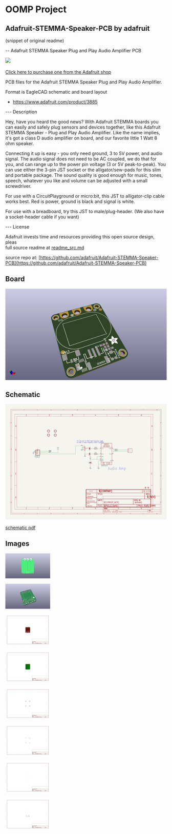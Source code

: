# OOMP Project  
## Adafruit-STEMMA-Speaker-PCB  by adafruit  
  
(snippet of original readme)  
  
-- Adafruit STEMMA Speaker Plug and Play Audio Amplifier PCB  
  
<a href="http://www.adafruit.com/products/3885"><img src="assets/3885.jpg?raw=true" width="500px"><br/>  
Click here to purchase one from the Adafruit shop</a>  
  
PCB files for the Adafruit STEMMA Speaker Plug and Play Audio Amplifier.   
  
Format is EagleCAD schematic and board layout  
* https://www.adafruit.com/product/3885  
  
--- Description  
  
Hey, have you heard the good news? With Adafruit STEMMA boards you can easily and safely plug sensors and devices together, like this Adafruit STEMMA Speaker - Plug and Play Audio Amplifier. Like the name implies, it's got a class D audio amplifier on board, and our favorite little 1 Watt 8 ohm speaker.  
  
Connecting it up is easy - you only need ground, 3 to 5V power, and audio signal. The audio signal does not need to be AC coupled, we do that for you, and can range up to the power pin voltage (3 or 5V peak-to-peak). You can use either the 3-pin JST socket or the alligator/sew-pads for this slim and portable package. The sound quality is good enough for music, tones, speech, whatever you like and volume can be adjusted with a small screwdriver.  
  
For use with a CircuitPlayground or micro:bit, this JST to alligator-clip cable works best. Red is power, ground is black and signal is white.  
  
For use with a breadboard, try this JST to male/plug-header. (We also have a socket-header cable if you want)  
  
--- License  
  
Adafruit invests time and resources providing this open source design, pleas  
  full source readme at [readme_src.md](readme_src.md)  
  
source repo at: [https://github.com/adafruit/Adafruit-STEMMA-Speaker-PCB](https://github.com/adafruit/Adafruit-STEMMA-Speaker-PCB)  
## Board  
  
[![working_3d.png](working_3d_600.png)](working_3d.png)  
## Schematic  
  
[![working_schematic.png](working_schematic_600.png)](working_schematic.png)  
  
[schematic pdf](working_schematic.pdf)  
## Images  
  
[![working_3D_bottom.png](working_3D_bottom_140.png)](working_3D_bottom.png)  
  
[![working_3D_top.png](working_3D_top_140.png)](working_3D_top.png)  
  
[![working_assembly_page_01.png](working_assembly_page_01_140.png)](working_assembly_page_01.png)  
  
[![working_assembly_page_02.png](working_assembly_page_02_140.png)](working_assembly_page_02.png)  
  
[![working_assembly_page_03.png](working_assembly_page_03_140.png)](working_assembly_page_03.png)  
  
[![working_assembly_page_04.png](working_assembly_page_04_140.png)](working_assembly_page_04.png)  
  
[![working_assembly_page_05.png](working_assembly_page_05_140.png)](working_assembly_page_05.png)  
  
[![working_assembly_page_06.png](working_assembly_page_06_140.png)](working_assembly_page_06.png)  
